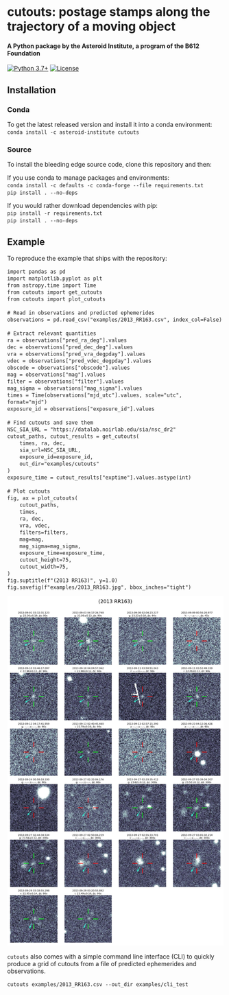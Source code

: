 # cutouts: postage stamps along the trajectory of a moving object 
#### A Python package by the Asteroid Institute, a program of the B612 Foundation 
[![Python 3.7+](https://img.shields.io/badge/Python-3.7%2B-blue)](https://img.shields.io/badge/Python-3.7%2B-blue)
[![License](https://img.shields.io/badge/License-BSD%203--Clause-blue.svg)](https://opensource.org/licenses/BSD-3-Clause)  

## Installation 

### Conda

To get the latest released version and install it into a conda environment:  
`conda install -c asteroid-institute cutouts`  

### Source

To install the bleeding edge source code, clone this repository and then:  

If you use conda to manage packages and environments:  
`conda install -c defaults -c conda-forge --file requirements.txt`  
`pip install . --no-deps`  

If you would rather download dependencies with pip:  
`pip install -r requirements.txt`  
`pip install . --no-deps`  

## Example 
To reproduce the example that ships with the repository:
```
import pandas as pd
import matplotlib.pyplot as plt
from astropy.time import Time
from cutouts import get_cutouts
from cutouts import plot_cutouts

# Read in observations and predicted ephemerides
observations = pd.read_csv("examples/2013_RR163.csv", index_col=False)

# Extract relevant quantities
ra = observations["pred_ra_deg"].values
dec = observations["pred_dec_deg"].values
vra = observations["pred_vra_degpday"].values
vdec = observations["pred_vdec_degpday"].values
obscode = observations["obscode"].values
mag = observations["mag"].values
filter = observations["filter"].values 
mag_sigma = observations["mag_sigma"].values
times = Time(observations["mjd_utc"].values, scale="utc", format="mjd")
exposure_id = observations["exposure_id"].values

# Find cutouts and save them
NSC_SIA_URL = "https://datalab.noirlab.edu/sia/nsc_dr2"
cutout_paths, cutout_results = get_cutouts(
    times, ra, dec, 
    sia_url=NSC_SIA_URL, 
    exposure_id=exposure_id, 
    out_dir="examples/cutouts"
)
exposure_time = cutout_results["exptime"].values.astype(int)

# Plot cutouts
fig, ax = plot_cutouts(
    cutout_paths, 
    times, 
    ra, dec, 
    vra, vdec, 
    filters=filters,
    mag=mag, 
    mag_sigma=mag_sigma, 
    exposure_time=exposure_time,
    cutout_height=75, 
    cutout_width=75,
)
fig.suptitle(f"(2013 RR163)", y=1.0)
fig.savefig(f"examples/2013_RR163.jpg", bbox_inches="tight")
```
![2013 RR163) Cutouts Example](examples/2013_RR163.jpg "(2013 RR163) Cutouts Example")  

`cutouts` also comes with a simple command line interface (CLI) to quickly produce a grid of cutouts from a file 
of predicted ephemerides and observations.  
```
cutouts examples/2013_RR163.csv --out_dir examples/cli_test
```